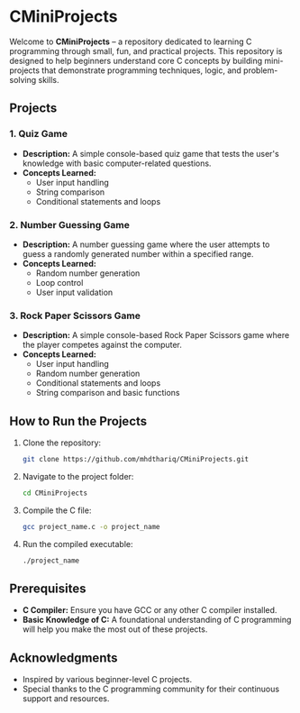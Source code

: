 # CMiniProjects

Welcome to **CMiniProjects** – a repository dedicated to learning C programming through small, fun, and practical projects. This repository is designed to help beginners understand core C concepts by building mini-projects that demonstrate programming techniques, logic, and problem-solving skills.

## Projects

### 1. Quiz Game
- **Description:** A simple console-based quiz game that tests the user's knowledge with basic computer-related questions.
- **Concepts Learned:**
  - User input handling
  - String comparison
  - Conditional statements and loops

### 2. Number Guessing Game
- **Description:** A number guessing game where the user attempts to guess a randomly generated number within a specified range.
- **Concepts Learned:**
  - Random number generation
  - Loop control
  - User input validation

### 3. Rock Paper Scissors Game
- **Description:** A simple console-based Rock Paper Scissors game where the player competes against the computer.
- **Concepts Learned:**
  - User input handling
  - Random number generation
  - Conditional statements and loops
  - String comparison and basic functions

## How to Run the Projects
1. Clone the repository:
   ```bash
   git clone https://github.com/mhdthariq/CMiniProjects.git
   ```
2. Navigate to the project folder:
   ```bash
   cd CMiniProjects
   ```
3. Compile the C file:
   ```bash
   gcc project_name.c -o project_name
   ```
4. Run the compiled executable:
   ```bash
   ./project_name
   ```

## Prerequisites
- **C Compiler:** Ensure you have GCC or any other C compiler installed.
- **Basic Knowledge of C:** A foundational understanding of C programming will help you make the most out of these projects.

## Acknowledgments
- Inspired by various beginner-level C projects.
- Special thanks to the C programming community for their continuous support and resources.
